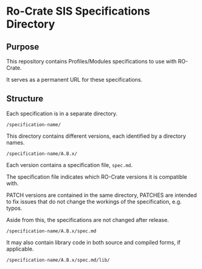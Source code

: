 # Ro-Crate SIS Specifications Directory


## Purpose

This repository contains Profiles/Modules specifications to use with RO-Crate.

It serves as a permanent URL for these specifications.

## Structure

Each specification is in a separate directory.

```
/specification-name/
```

This directory contains different versions, each identified by a directory names.

```
/specification-name/A.B.x/
```

Each version contains a specification file, `spec.md`. 

The specification file indicates which RO-Crate versions it is compatible with. 

PATCH versions are contained in the same directory, PATCHES are intended to fix issues that do not change the workings of the specification, e.g. typos. 

Aside from this, the specifications are not changed after release.

```
/specification-name/A.B.x/spec.md
```

It may also contain library code in both source and compiled forms, if applicable.

```
/specification-name/A.B.x/spec.md/lib/
```